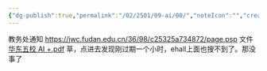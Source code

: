 ```yaml
---
{"dg-publish":true,"permalink":"/02/2501/09-ai/00/","noteIcon":"","created":"2025-06-11T14:53","updated":"2025-07-01T13:38"}
---
```


教务处通知
https://jwc.fudan.edu.cn/36/98/c25325a734872/page.psp
文件
[华东五校 AI +.pdf](file:///E:%5CStudy_and_Life_in_FDU%5C2025春-大三第二学期%5C华东五校%20AI%20+.pdf)
草，点进去发现刚过期一个小时，ehall上面也搜不到了。那没事了